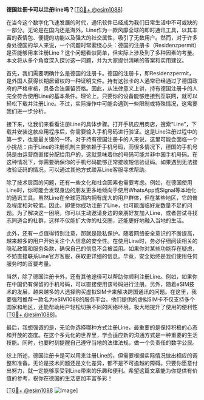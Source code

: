 **德国註冊卡可以注册line吗？**[[TG💪+ @esim1088](https://t.me/s/esim1088)]

在当今这个数字化飞速发展的时代，通讯软件已经成为我们日常生活中不可或缺的一部分。无论是在国内还是海外，Line作为一款风靡全球的即时通讯工具，以其丰富的表情包、便捷的功能以及强大的社交属性，吸引了无数用户。然而，对于许多身处德国的华人来说，一个问题时常萦绕心头：德国的注册卡（Residenzpermit）是否能够用来注册Line？这个问题看似简单，但实际上涉及到了多种因素的考量。本文将从多个角度深入探讨这一问题，并为大家提供清晰的答案和实用建议。

首先，我们需要明确什么是德国的注册卡。德国的注册卡，即Residenzpermit，是外国人获得长期居留权的一种证明文件。持有这张卡的人通常已经通过了德国政府的严格审核，具备合法居留资格。因此，从法律意义上讲，持有德国注册卡的人完全符合使用Line的基本条件。理论上，只要你的设备能够连接到互联网，就可以轻松下载并注册Line。不过，实际操作中可能会遇到一些限制或特殊情况，这需要我们进一步分析。

接下来，让我们来看看注册Line的具体步骤。打开手机应用商店，搜索“Line”，下载并安装这款应用程序后，你需要输入手机号码进行验证。这是Line注册过程中的第一步，也是最关键的一环。对于持有德国注册卡的人来说，这里可能会面临一个小挑战：由于Line的注册机制主要依赖于手机号码，而很多情况下，德国的手机号码是由运营商直接分配给用户的，这就意味着你的号码可能并非中国手机号码。在这种情况下，你需要确保你的手机号码能够正常接收短信验证码。如果遇到无法接收验证码的情况，可以通过其他方式联系Line客服寻求帮助。

除了技术层面的问题，还有一些文化和社会因素也需要考虑。例如，在德国使用Line时，你可能会发现身边的朋友更多地倾向于使用WhatsApp或Signal等本地化的通讯工具。虽然Line在全球范围内拥有庞大的用户群体，但在某些地区，它的普及程度相对较低。因此，即使你成功注册了Line，也可能面临好友数量不足的问题。为了解决这一困境，你可以主动邀请身边的亲朋好友加入Line，或者尝试寻找志同道合的社群，这样不仅能扩大你的社交圈，还能更好地融入当地的生活。

此外，还有一点值得特别注意，那就是隐私保护。随着网络安全意识的不断提高，越来越多的用户开始关注个人信息的安全性。在使用Line时，务必仔细阅读相关的隐私政策和服务条款，确保自己的信息不会被滥用。如果你对某些功能存在疑虑，不妨直接联系Line官方客服，获取更详细的信息。毕竟，安全始终是我们使用任何服务时的首要考量。

当然，除了德国注册卡外，还有其他途径可以帮助你顺利注册Line。例如，如果你在中国仍有保留的手机号码，可以直接使用该号码进行注册。另外，随着eSIM技术的发展，越来越多的人选择购买虚拟SIM卡来解决跨国通讯的问题。在这里，我要强烈推荐一款名为eSIM1088的服务平台。他们提供的虚拟SIM卡不仅支持多个国家和地区，还能帮助用户轻松切换不同的网络环境，极大地提升了使用的便利性[[TG💪+ @esim1088](https://t.me/s/esim1088)]。

最后，我想强调的是，无论你选择哪种方式注册Line，最重要的是保持积极的心态和开放的态度。在这个多元化的世界里，学会适应新的沟通方式是一种重要的生活技能。同时，也要时刻提醒自己遵守当地的法律法规，做一个负责任的数字公民。

综上所述，德国注册卡是可以用来注册Line的，但需要根据实际情况做出相应的调整和准备。无论是技术问题还是文化差异，都不是不可逾越的障碍。只要你愿意付出努力，就一定能够享受到Line带来的乐趣和便利。希望这篇文章能为你提供有价值的参考，祝你在德国的生活更加丰富多彩！

[[TG💪+ @esim1088](https://t.me/s/esim1088) ![Image](https://i.postimg.cc/4NQfJmqS/Snipaste-2025-05-13-00-14-12.png)]